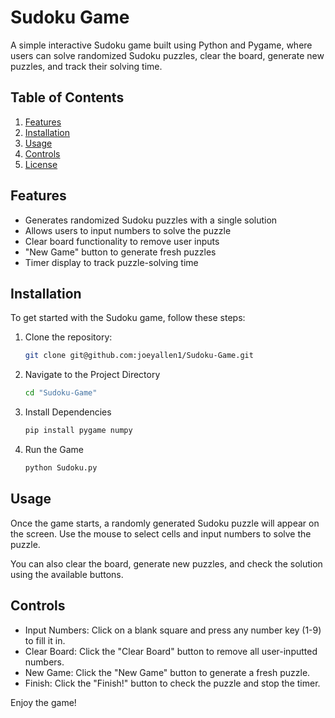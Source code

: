 # Sudoku Game

A simple interactive Sudoku game built using Python and Pygame, where users can solve randomized Sudoku puzzles, clear the board, generate new puzzles, and track their solving time.

## Table of Contents
1. [Features](#features)
2. [Installation](#installation)
3. [Usage](#usage)
4. [Controls](#controls)
5. [License](#license)

## Features
- Generates randomized Sudoku puzzles with a single solution  
- Allows users to input numbers to solve the puzzle  
- Clear board functionality to remove user inputs  
- "New Game" button to generate fresh puzzles  
- Timer display to track puzzle-solving time  

## Installation
To get started with the Sudoku game, follow these steps:

1. Clone the repository:
   ```bash
   git clone git@github.com:joeyallen1/Sudoku-Game.git
2. Navigate to the Project Directory
   ```bash
   cd "Sudoku-Game"
3. Install Dependencies
   ```bash
   pip install pygame numpy
4. Run the Game
   ```bash
   python Sudoku.py

## Usage
Once the game starts, a randomly generated Sudoku puzzle will appear on the screen. Use the mouse to select cells and input numbers to solve the puzzle.

You can also clear the board, generate new puzzles, and check the solution using the available buttons.

## Controls
- Input Numbers: Click on a blank square and press any number key (1-9) to fill it in.
- Clear Board: Click the "Clear Board" button to remove all user-inputted numbers.
- New Game: Click the "New Game" button to generate a fresh puzzle.
- Finish: Click the "Finish!" button to check the puzzle and stop the timer.

Enjoy the game!
